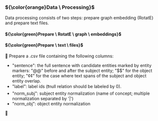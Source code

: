 ### ${\color{orange}Data \ Processing}$

Data processing consists of two steps: prepare graph embedding (RotatE) and prepare text files.

#### ${\color{green}Prepare \ RotatE \ graph \ embeddings}$

#### ${\color{green}Prepare \ text \ files}$

🔴 Prepare a .csv file containing the following columns:

- "sentence": the full sentence with candidate entities marked by entity markers: "@@" before and after the subject entity; "$$" for the object entity; "¢¢" for the case where text spans of the subject and object entity overlap.
- "label": label ids (❗null relation should be labeled by 0).
- "norm_subj": subject entity normalization (name of concept; multiple normalization separated by '|')
- "norm_obj": object entity normalization

🔴 
